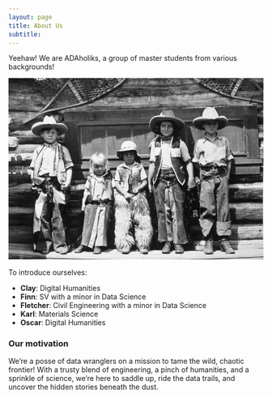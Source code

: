 ```yaml
---
layout: page
title: About Us
subtitle: 
---
```


Yeehaw! We are ADAholiks, a group of master students from various backgrounds! 

![aboutus](/assets/img/aboutus.jpg)

To introduce ourselves:

- **Clay**: Digital Humanities 
- **Finn**: SV with a minor in Data Science  
- **Fletcher**: Civil Engineering with a minor in Data Science  
- **Karl**: Materials Science  
- **Oscar**: Digital Humanities  
 

### Our motivation

We’re a posse of data wranglers on a mission to tame the wild, chaotic frontier! With a trusty blend of engineering, a pinch of humanities, and a sprinkle of science, we’re here to saddle up, ride the data trails, and uncover the hidden stories beneath the dust. 
